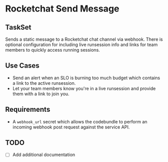 # Rocketchat Send Message

## TaskSet 
Sends a static message to a Rocketchat chat channel via webhook. There is optional configuration for including live runsession info and links
for team members to quickly access running sessions.

## Use Cases
- Send an alert when an SLO is burning too much budget which contains a link to the active runsession.
- Let your team members know you're in a live runsession and provide them with a link to join you.

## Requirements
- A `webhook_url` secret which allows the codebundle to perform an incoming webhook post request against the service API.

## TODO
- [ ] Add additional documentation